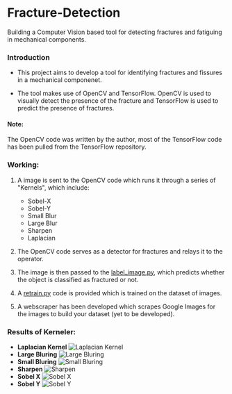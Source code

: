 # Fracture-Detection
Building a Computer Vision based tool for detecting fractures and fatiguing in mechanical components.

### Introduction
- This project aims to develop a tool for identifying fractures and fissures in a mechanical componenet.

- The tool makes use of OpenCV and TensorFlow. OpenCV is used to visually detect the presence of the fracture and TensorFlow is used to predict the presence of fractures.

#### Note:
The OpenCV code was written by the author, most of the TensorFlow code has been pulled from the TensorFlow repository.

### Working:
1. A image is sent to the OpenCV code which runs it through a series of "Kernels", which include:

	- Sobel-X
	- Sobel-Y
	- Small Blur
	- Large Blur
	- Sharpen
	- Laplacian

2. The OpenCV code serves as a detector for fractures and relays it to the operator.

3. The image is then passed to the [label_image.py](https://github.com/SarthakJShetty/Fracture-Detection/blob/master/label_image.py), which predicts whether the object is classified as fractured or not.

4. A [retrain.py](https://github.com/SarthakJShetty/Fracture-Detection/blob/master/retrain.py) code is provided which is trained on the dataset of images. 

5. A webscraper has been developed which scrapes Google Images for the images to build your dataset (yet to be developed).

### Results of Kerneler:

- **Laplacian Kernel** ![Laplacian Kernel](https://github.com/SarthakJShetty/Fracture-Detection/blob/master/Results/Laplacian.jpg)
- **Large Bluring** ![Large Bluring](https://github.com/SarthakJShetty/Fracture-Detection/blob/master/Results/Large%20Bluring.jpg)
- **Small Bluring** ![Small Bluring](https://github.com/SarthakJShetty/Fracture-Detection/blob/master/Results/Small%20Bluring.jpg)
- **Sharpen** ![Sharpen](https://github.com/SarthakJShetty/Fracture-Detection/blob/master/Results/Sharpen.jpg)
- **Sobel X** ![Sobel X](https://github.com/SarthakJShetty/Fracture-Detection/blob/master/Results/Sobel%20X.jpg)
- **Sobel Y** ![Sobel Y](https://github.com/SarthakJShetty/Fracture-Detection/blob/master/Results/Sobel%20Y.jpg)